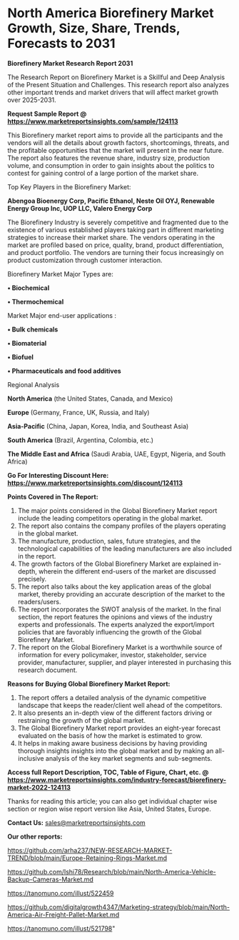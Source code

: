 # North America Biorefinery Market Growth, Size, Share, Trends, Forecasts to 2031

<strong>Biorefinery Market Research Report 2031</strong>

The Research Report on Biorefinery Market is a Skillful and Deep Analysis of the Present Situation and Challenges. This research report also analyzes other important trends and market drivers that will affect market growth over 2025-2031.

<strong>Request Sample Report @ <a href=https://www.marketreportsinsights.com/sample/124113>https://www.marketreportsinsights.com/sample/124113</a></strong>

This Biorefinery market report aims to provide all the participants and the vendors will all the details about growth factors, shortcomings, threats, and the profitable opportunities that the market will present in the near future. The report also features the revenue share, industry size, production volume, and consumption in order to gain insights about the politics to contest for gaining control of a large portion of the market share.

Top Key Players in the Biorefinery Market:

<strong>Abengoa Bioenergy Corp, Pacific Ethanol, Neste Oil OYJ, Renewable Energy Group Inc, UOP LLC, Valero Energy Corp</strong>

The Biorefinery Industry is severely competitive and fragmented due to the existence of various established players taking part in different marketing strategies to increase their market share. The vendors operating in the market are profiled based on price, quality, brand, product differentiation, and product portfolio. The vendors are turning their focus increasingly on product customization through customer interaction.

Biorefinery Market Major Types are:

<strong>• Biochemical

• Thermochemical</strong>

Market Major end-user applications :

<strong>• Bulk chemicals

• Biomaterial

• Biofuel

• Pharmaceuticals and food additives</strong>

Regional Analysis

</u><strong><b>North America</b></strong> (the United States, Canada, and Mexico)

<strong><b>Europe </b></strong>(Germany, France, UK, Russia, and Italy)

<strong><b>Asia-Pacific</b></strong> (China, Japan, Korea, India, and Southeast Asia)

<strong><b>South America</b></strong> (Brazil, Argentina, Colombia, etc.)

<strong><b>The Middle East and Africa</b></strong> (Saudi Arabia, UAE, Egypt, Nigeria, and South Africa)

<strong>Go For Interesting Discount Here: <a href=https://www.marketreportsinsights.com/discount/124113>https://www.marketreportsinsights.com/discount/124113</a></strong>

<strong>Points Covered in The Report:</strong>
<ol>
  <li>The major points considered in the Global Biorefinery Market report include the leading competitors operating in the global market.</li>
  <li>The report also contains the company profiles of the players operating in the global market.</li>
  <li>The manufacture, production, sales, future strategies, and the technological capabilities of the leading manufacturers are also included in the report.</li>
  <li>The growth factors of the Global Biorefinery Market are explained in-depth, wherein the different end-users of the market are discussed precisely.</li>
  <li>The report also talks about the key application areas of the global market, thereby providing an accurate description of the market to the readers/users.</li>
  <li>The report incorporates the SWOT analysis of the market. In the final section, the report features the opinions and views of the industry experts and professionals. The experts analyzed the export/import policies that are favorably influencing the growth of the Global Biorefinery Market.</li>
  <li>The report on the Global Biorefinery Market is a worthwhile source of information for every policymaker, investor, stakeholder, service provider, manufacturer, supplier, and player interested in purchasing this research document.</li>
</ol>
<strong>Reasons for Buying Global Biorefinery Market Report:</strong>

<ol>
  <li>The report offers a detailed analysis of the dynamic competitive landscape that keeps the reader/client well ahead of the competitors.</li>
  <li>It also presents an in-depth view of the different factors driving or restraining the growth of the global market.</li>
  <li>The Global Biorefinery Market report provides an eight-year forecast evaluated on the basis of how the market is estimated to grow.</li>
  <li>It helps in making aware business decisions by having providing thorough insights insights into the global market and by making an all-inclusive analysis of the key market segments and sub-segments.</li>
</ol>
<strong>Access full Report Description, TOC, Table of Figure, Chart, etc. @ <a href=https://www.marketreportsinsights.com/industry-forecast/biorefinery-market-2022-124113>https://www.marketreportsinsights.com/industry-forecast/biorefinery-market-2022-124113</a></strong>


Thanks for reading this article; you can also get individual chapter wise section or region wise report version like Asia, United States, Europe.

<strong>Contact Us:</strong>
sales@marketreportsinsights.com

<strong>Our other reports:</strong>

<a href=https://github.com/arha237/NEW-RESEARCH-MARKET-TREND/blob/main/Europe-Retaining-Rings-Market.md>https://github.com/arha237/NEW-RESEARCH-MARKET-TREND/blob/main/Europe-Retaining-Rings-Market.md</a>

<a href=https://github.com/Ishi78/Research/blob/main/North-America-Vehicle-Backup-Cameras-Market.md>https://github.com/Ishi78/Research/blob/main/North-America-Vehicle-Backup-Cameras-Market.md</a>

<a href=https://tanomuno.com/illust/522459>https://tanomuno.com/illust/522459</a>

<a href=https://github.com/digitalgrowth4347/Marketing-strategy/blob/main/North-America-Air-Freight-Pallet-Market.md>https://github.com/digitalgrowth4347/Marketing-strategy/blob/main/North-America-Air-Freight-Pallet-Market.md</a>

<a href=https://tanomuno.com/illust/521798>https://tanomuno.com/illust/521798</a>"
